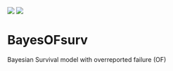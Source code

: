 ![](https://travis-ci.org/bomin8319/BayesOFsurv.svg)
![](http://www.r-pkg.org/badges/version/BayesOFsurv)

# BayesOFsurv
Bayesian Survival model with overreported failure (OF)
